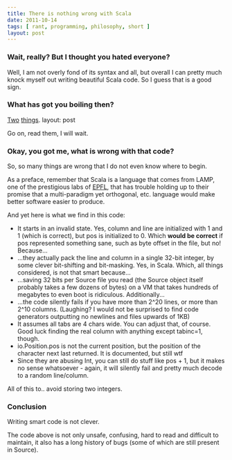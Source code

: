 ```yaml
---
title: There is nothing wrong with Scala
date: 2011-10-14
tags: [ rant, programming, philosophy, short ]
layout: post
---
```


### Wait, really? But I thought you hated everyone?

Well, I am not overly fond of its syntax and all, but overall I can
pretty much knock myself out writing beautiful Scala code. So I guess
that is a good sign.

### What has got you boiling then?

[Two](https://lampsvn.epfl.ch/trac/scala/browser/scala/tags/R_2_9_1_final/src//library/scala/io/Source.scala#L244) [things](https://lampsvn.epfl.ch/trac/scala/browser/scala/tags/R_2_9_1_final/src//library/scala/io/Position.scala#L1).
layout: post

Go on, read them, I will wait.

### Okay, you got me, what is wrong with that code?

So, so many things are wrong that I do not even know where to begin.

As a preface, remember that Scala is a language that comes from LAMP,
one of the prestigious labs of [EPFL](http://epfl.ch/), that has trouble
holding up to their promise that a multi-paradigm yet orthogonal, etc.
language would make better software easier to produce.

And yet here is what we find in this code:

  * It starts in an invalid state. Yes, column and line are initialized
  with 1 and 1 (which is correct), but pos is initialized to 0. Which
  **would be correct** if pos represented something sane, such as byte
  offset in the file, but no! Because...
  * ...they actually pack the line and column in a single 32-bit integer,
  by some clever bit-shifting and bit-masking. Yes, in Scala. Which, all
  things considered, is not that smart because...
  * ...saving 32 bits per Source file you read (the Source object itself
  probably takes a few dozens of bytes) on a VM that takes hundreds of
  megabytes to even boot is ridiculous. Additionally...
  * ...the code silently fails if you have more than 2^20 lines, or more
  than 2^10 columns. (Laughing? I would not be surprised to find code
  generators outputting no newlines and files upwards of 1KB)
  * It assumes all tabs are 4 chars wide. You can adjust that, of course.
  Good luck finding the real column with anything except tabinc=1, though.
  * io.Position.pos is not the current position, but the position of the
  character next last returned. It is documented, but still wtf
  * Since they are abusing Int, you can still do stuff like pos + 1, but
  it makes no sense whatsoever - again, it will silently fail and pretty
  much decode to a random line/column.

All of this to.. avoid storing two integers.

### Conclusion

Writing smart code is not clever.

The code above is not only unsafe, confusing, hard to read and difficult
to maintain, it also has a long history of bugs (some of which are still
present in Source).
